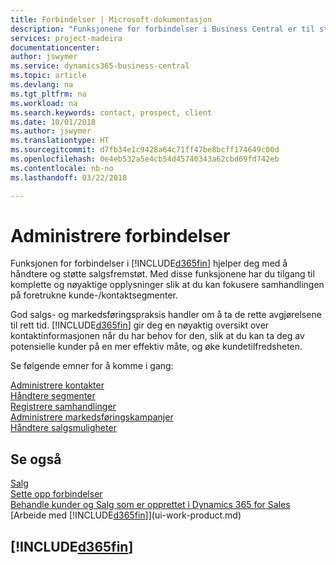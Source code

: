 ```yaml
---
title: Forbindelser | Microsoft-dokumentasjon
description: "Funksjonene for forbindelser i Business Central er til støtte for salgsfremstøtene dine og gir deg tilgang til informasjon om kontakter og prospekter, slik at du kan betjene kunder effektivt."
services: project-madeira
documentationcenter: 
author: jswymer
ms.service: dynamics365-business-central
ms.topic: article
ms.devlang: na
ms.tgt_pltfrm: na
ms.workload: na
ms.search.keywords: contact, prospect, client
ms.date: 10/01/2018
ms.author: jswymer
ms.translationtype: HT
ms.sourcegitcommit: d7fb34e1c9428a64c71ff47be8bcff174649c00d
ms.openlocfilehash: 0e4eb532a5e4cb54d45740343a62cbd69fd742eb
ms.contentlocale: nb-no
ms.lasthandoff: 03/22/2018

---
```

# <a name="managing-relationships"></a>Administrere forbindelser
Funksjonen for forbindelser i [!INCLUDE[d365fin](includes/d365fin_md.md)] hjelper deg med å håndtere og støtte salgsfremstøt. Med disse funksjonene har du tilgang til komplette og nøyaktige opplysninger slik at du kan fokusere samhandlingen på foretrukne kunde-/kontaktsegmenter.

God salgs- og markedsføringspraksis handler om å ta de rette avgjørelsene til rett tid. [!INCLUDE[d365fin](includes/d365fin_md.md)] gir deg en nøyaktig oversikt over kontaktinformasjonen når du har behov for den, slik at du kan ta deg av potensielle kunder på en mer effektiv måte, og øke kundetilfredsheten.

Se følgende emner for å komme i gang:

[Administrere kontakter](marketing-contacts.md)  
[Håndtere segmenter](marketing-segments.md)  
[Registrere samhandlinger](marketing-interactions.md)  
[Administrere markedsføringskampanjer](marketing-campaigns.md)  
[Håndtere salgsmuligheter](marketing-manage-sales-opportunities.md)

## <a name="see-also"></a>Se også
[Salg](sales-manage-sales.md)  
[Sette opp forbindelser](marketing-setup-marketing.md)  
[Behandle kunder og Salg som er opprettet i Dynamics 365 for Sales](marketing-integrate-dynamicscrm.md)  
[Arbeide med [!INCLUDE[d365fin](includes/d365fin_md.md)]](ui-work-product.md)  

## [!INCLUDE[d365fin](includes/free_trial_md.md)]  
 

